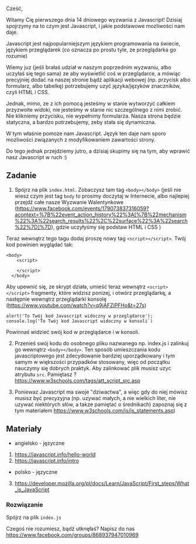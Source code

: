 Cześć,

Witamy Cię pierwszego dnia 14 dniowego wyzwania z Javascript!
Dzisiaj spojrzymy na to czym jest Javascript, i jakie podstawowe mozliwości nam daje.

Javascript jest najpopularniejszym językiem programowania na świecie, językiem przeglądarek (co oznacza po prostu tyle, ze przeglądarka go rozumie)

Wiemy juz (jeśli brałaś udział w naszym poprzednim wyzwaniu, albo uczyłaś się tego sama) ze aby wyświetlić coś w przeglądarce, a mówiąc precyjniej dodać na naszej stronie bądź aplikacji
webowej (np. przycisk albo formularz, albo tabelkę) potrzebujemy uzyć języka/języków znaczników, czyli HTML i CSS.

Jednak, mimo, ze z ich pomocą jesteśmy w stanie wytworzyć całkiem przyzwoite widoki, nie jesteśmy w stanie nic szczególnego z nimi zrobić. Nie klikniemy przycisku, nie wypełnimy formularza. Nasza strona będzie statyczna, a bardzo potrzebujemy, zeby stała się dynamiczna.

W tym właśnie pomoze nam Javascript. Język ten daje nam sporo mozliwości związanych 
z modyfikowaniem zawartości strony.

Do tego jednak przejdziemy jutro, a dzisiaj skupimy się na tym, aby wprawić nasz Javascript w ruch :) 

## Zadanie

1. Spójrz na plik `index.html`. Zobaczysz tam tag `<body></body>` (jeśli nie wiesz czym jest tag `body` to prosimy doczytaj w Internecie, albo najlepiej przejdź całe nasze Wyzwanie Walentynkowe (https://www.facebook.com/events/179073837316059?acontext=%7B%22event_action_history%22%3A[%7B%22mechanism%22%3A%22search_results%22%2C%22surface%22%3A%22search%22%7D]%7D),  gdzie uczyłyśmy się podstaw HTML i CSS
)

Teraz wewnątrz tego tagu dodaj proszę nowy tag `<script></script>`. Twój kod powinien wyglądać tak: 

```
<body>
    <script>

    </script>
  </body> 
```

Aby upewnić się, ze skrypt działa, umieść teraz wewnątrz `<script></script>` 
fragmenty, które widzisz ponizej, i otwórz przeglądarkę, a następnie wewnątrz przeglądarki konsolę (https://www.youtube.com/watch?v=q9jAFZjPFHo&t=27s) 

```
alert('To Twój kod Javascript widoczny w przeglądarce');
console.log('To Twój kod Javascript widoczny w konsoli`)

```

Powinnaś widzieć swój kod w przeglądarce i w konsoli. 

2. Przenieś swój kodu do osobnego pliku nazwanego np. index.js i zalinkuj go wewnątrz `<body></body>`. 
Ten sposób umieszczania kodu javascriptowego jest zdecydowanie bardziej uporządkowany i tym samym w większości przypadków stosowany, więc 
od początku nauczymy się dobrych praktyk. Aby zalinkować plik musisz
uzyc atrybutu `src`. Pamiętasz ? https://www.w3schools.com/tags/att_script_src.asp

3. Poniewaz Javascript ma swoje "dziwactwa", a więc gdy do niej mówisz musisz być precyzyjna (np. uzywać małych, a nie wielkich liter, nie uzywać niektórych słów, a 
takze pamiętać o średnikach) zapoznaj się z tym materiałem https://www.w3schools.com/js/js_statements.asp)

## Materiały

- angielsko - języczne
1. https://javascript.info/hello-world
2. https://javascript.info/intro

- polsko - języczne 

3. https://developer.mozilla.org/pl/docs/Learn/JavaScript/First_steps/What_is_JavaScript

### Rozwiązanie

Spójrz na plik `index.js`

Czegoś nie rozumiesz, bądź utknęłaś? Napisz do nas https://www.facebook.com/groups/868937947010969 